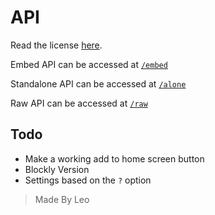 

# API

Read the license [here](https://skript-editor.glitch.me/license).

Embed API can be accessed at [`/embed`](https://skript-editor.glitch.me/embed)

Standalone API can be accessed at [`/alone`](https://skript-editor.glitch.me/alone)

Raw API can be accessed at [`/raw`](https://skript-editor.glitch.me/raw)
## Todo
 - Make a working add to home screen button
 - Blockly Version
 - Settings based on the `?` option

> Made By Leo
